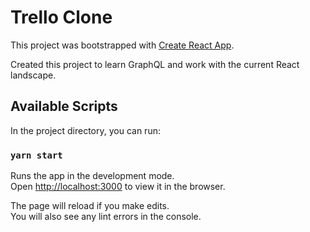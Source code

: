 # Trello Clone

This project was bootstrapped with [Create React App](https://github.com/facebook/create-react-app).

Created this project to learn GraphQL and work with the current React landscape.

## Available Scripts

In the project directory, you can run:

### `yarn start`

Runs the app in the development mode.\
Open [http://localhost:3000](http://localhost:3000) to view it in the browser.

The page will reload if you make edits.\
You will also see any lint errors in the console.

